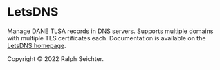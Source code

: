 # LetsDNS

Manage DANE TLSA records in DNS servers. Supports multiple domains with multiple TLS certificates each.
Documentation is available on the [LetsDNS homepage](https://letsdns.org/).

Copyright © 2022 Ralph Seichter.
